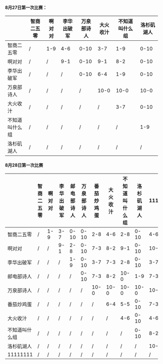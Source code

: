 #### 8月27日第一次比赛：

|         | 智商二五零 | 啊对对 | 李华出破军 | 万泉部诗人 | 大火收汁 | 不知道叫什么组 | 洛杉矶湖人 |
| ------- | ----- | --- | ----- | ----- | ---- | ------- | ----- |
| 智商二五零   | /     | 1-9 | 4-6   | 0-10  | 3-7  | 1-9     | 0-10  |
| 啊对对     | /     | /   | 9-1   | 0-10  | 9-1  | 8-2     | 0-10  |
| 李华出破军   | /     | /   | /     | 0-10  | 6-4  | 1-9     | 0-10  |
| 万泉部诗人   | /     | /   | /     | /     | 10-0 | 10-0    | 10-0  |
| 大火收汁    | /     | /   | /     | /     | /    | 3-7     | 0-10  |
| 不知道叫什么组 | /     | /   | /     | /     | /    | /       | 1-9   |
| 洛杉矶湖人   | /     | /   | /     | /     | /    | /       | /     |

#### 8月28日第一次比赛

|          | 智商二五零 | 啊对对 | 李华出破军 | 邮电部诗人 | 万泉部诗人 | 番茄炒鸡蛋 | 大火收汁 | 不知道叫什么组 | 洛杉矶湖人 | 11111111 |
| -------- | ----- | --- | ----- | ----- | ----- | ----- | ---- | ------- | ----- | -------- |
| 智商二五零    | /     | 1-9 | 3-7   | 0-10  | 0-10  | 2-8   | 4-6  | 2-8     | 0-10  | 4-6      |
| 啊对对      | /     | /   | 9-1   | 2-8   | 0-10  | 7-3   | 8-2  | 9-1     | 0-10  | 10-0     |
| 李华出破军    | /     | /   | /     | 1-9   | 0-10  | 3-7   | 7-3  | 2-8     | 0-10  | 3-7      |
| 邮电部诗人    | /     | /   | /     | /     | 0-10  | 7-3   | 8-2  | 10-0    | 1-9   | 7-3      |
| 万泉部诗人    | /     | /   | /     | /     | /     | 10-0  | 10-0 | 10-0    | 10-0  | 10-0     |
| 番茄炒鸡蛋    | /     | /   | /     | /     | /     | /     | 6-4  | 5-5     | 0-10  | 7-3      |
| 大火收汁     | /     | /   | /     | /     | /     | /     | /    | 4-6     | 0-10  | 4-6      |
| 不知道叫什么组  | /     | /   | /     | /     | /     | /     | /    | /       | 0-10  | 8-2      |
| 洛杉矶湖人    | /     | /   | /     | /     | /     | /     | /    | /       | /     | 10-0     |
| 11111111 | /     | /   | /     | /     | /     | /     | /    | /       | /     | /        |
